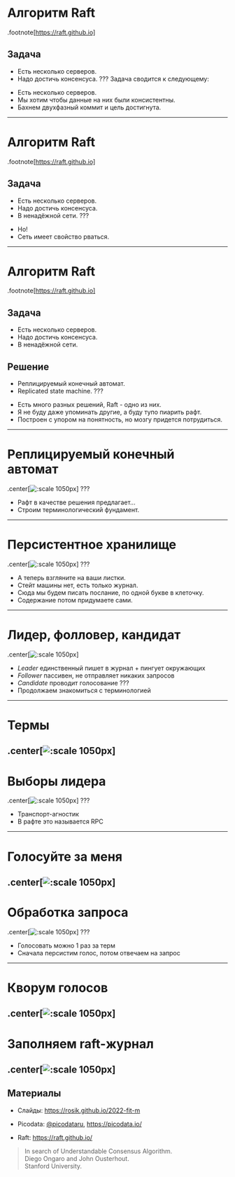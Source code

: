 <!-- ############################################################ -->
# Алгоритм Raft
.footnote[https://raft.github.io]
## Задача
* Есть несколько серверов.
* Надо достичь консенсуса.
???
Задача сводится к следующему:
- Есть несколько серверов.
- Мы хотим чтобы данные на них были консистентны.
- Бахнем двухфазный коммит и цель достигнута.
---

# Алгоритм Raft
.footnote[https://raft.github.io]
## Задача
* Есть несколько серверов.
* Надо достичь консенсуса.
* В ненадёжной сети.
???
- Но!
- Сеть имеет свойство рваться.
---

# Алгоритм Raft
.footnote[https://raft.github.io]
## Задача
* Есть несколько серверов.
* Надо достичь консенсуса.
* В ненадёжной сети.

## Решение
* Реплицируемый конечный автомат.
* Replicated state machine.
???
- Есть много разных решений, Raft - одно из них.
- Я не буду даже упоминать другие, а буду тупо пиарить рафт.
- Построен с упором на понятность, но мозгу придется потрудиться.
---

<!-- ############################################################ -->
# Реплицируемый конечный автомат
.center[![:scale 1050px](images/raft-1.svg)]
???
- Рафт в качестве решения предлагает...
- Строим терминологический фундамент.
---

<!-- ############################################################ -->
# Персистентное хранилище
.center[![:scale 1050px](images/multiframe.svg#frame1)]
???
- А теперь взгляните на ваши листки.
- Стейт машины нет, есть только журнал.
- Сюда мы будем писать послание, по одной букве в клеточку.
- Содержание потом придумаете сами.
---

<!-- ############################################################ -->
# Лидер, фолловер, кандидат
.center[![:scale 1050px](images/raft-states.svg)]
- *Leader* единственный пишет в журнал + пингует окружающих
- *Follower* пассивен, не отправляет никаких запросов
- *Candidate* проводит голосование
???
- Продолжаем знакомиться с терминологией
---

<!-- ############################################################ -->
# Термы
.center[![:scale 1050px](images/raft-terms.svg)]
---

<!-- ############################################################ -->
<!-- https://css-tricks.com/svg-fragment-identifiers-work/ -->
# Выборы лидера
.center[![:scale 1050px](images/multiframe.svg#frame2)]
???
- Транспорт-агностик
- В рафте это называется RPC
---

<!-- ############################################################ -->
# Голосуйте за меня
.center[![:scale 1050px](images/multiframe.svg#frame3)]
---

<!-- ############################################################ -->
# Обработка запроса
.center[![:scale 1050px](images/multiframe.svg#frame4)]
???
- Голосовать можно 1 раз за терм
- Сначала персистим голос, потом отвечаем на запрос
---

<!-- ############################################################ -->
# Кворум голосов
.center[![:scale 1050px](images/multiframe.svg#frame5)]
---

<!-- ############################################################ -->
# Заполняем raft-журнал
.center[![:scale 1050px](images/multiframe.svg#frame6)]
---

<!-- ############################################################ -->
## Материалы

- Слайды: https://rosik.github.io/2022-fit-m

- Picodata: [@picodataru](https://t.me/picodataru), https://picodata.io/

- Raft: https://raft.github.io/

> In search of Understandable Consensus Algorithm.<br/>
  Diego Ongaro and John Ousterhout.<br/>
  Stanford University.
